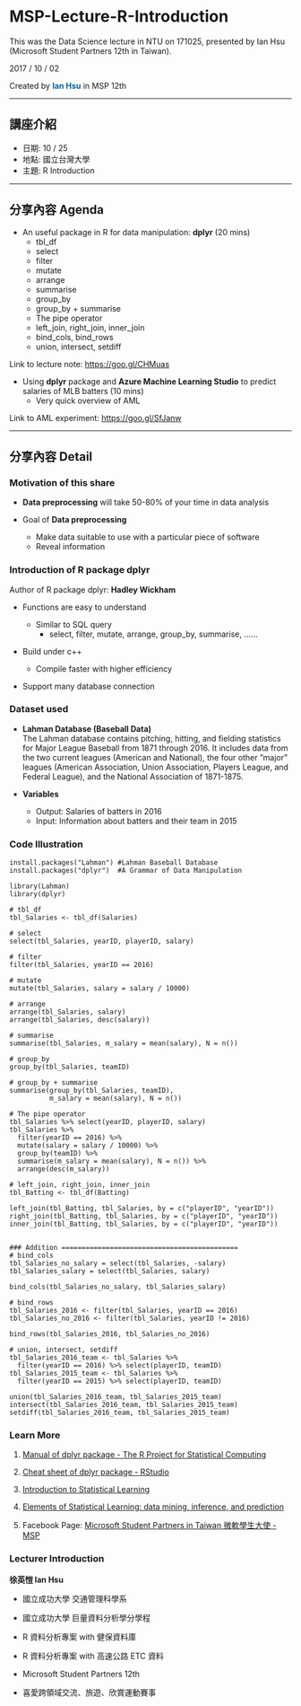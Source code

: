 # MSP-Lecture-R-Introduction
This was the Data Science lecture in NTU on 171025, presented by Ian Hsu (Microsoft Student Partners 12th in Taiwan).

2017 / 10 / 02

Created by <font color="#006699">**Ian Hsu**</font> in MSP 12th

---

## 講座介紹

*    日期: 10 / 25
*    地點: 國立台灣大學
*    主題: R Introduction

---

## 分享內容 Agenda

*    An useful package in R for data manipulation: **dplyr** (20 mins)
        *    tbl_df
        *    select
        *    filter
        *    mutate
        *    arrange
        *    summarise
        *    group_by
        *    group_by + summarise
        *    The pipe operator
        *    left_join, right_join, inner_join
        *    bind_cols, bind_rows
        *    union, intersect, setdiff

Link to lecture note: https://goo.gl/CHMuas

*    Using **dplyr** package and **Azure Machine Learning Studio** to predict salaries of MLB batters (10 mins)
        *    Very quick overview of AML

Link to AML experiment: https://goo.gl/SfJanw

---

## 分享內容 Detail

### Motivation of this share

*    **Data preprocessing** will take 50-80% of your time in data analysis

*    Goal of **Data preprocessing**
        *    Make data suitable to use with a particular piece of software
        *    Reveal information

### Introduction of R package dplyr

Author of R package dplyr: **Hadley Wickham**
*    Functions are easy to understand
        *    Similar to SQL query
                *    select, filter, mutate, arrange, group_by, summarise, ……

*    Build under c++
        *    Compile faster with higher efficiency

*    Support many database connection

### Dataset used

*    **Lahman Database (Baseball Data)**  
The Lahman database contains pitching, hitting, and fielding
statistics for Major League Baseball from 1871 through 2016. It
includes data from the two current leagues (American and National),
the four other ”major” leagues (American Association, Union
Association, Players League, and Federal League), and the National
Association of 1871-1875.

*    **Variables**
        *    Output: Salaries of batters in 2016
        *    Input: Information about batters and their team in 2015

### Code Illustration

``` r=
install.packages("Lahman") #Lahman Baseball Database
install.packages("dplyr")  #A Grammar of Data Manipulation

library(Lahman)
library(dplyr)

# tbl_df
tbl_Salaries <- tbl_df(Salaries)

# select
select(tbl_Salaries, yearID, playerID, salary)

# filter
filter(tbl_Salaries, yearID == 2016)

# mutate
mutate(tbl_Salaries, salary = salary / 10000)

# arrange
arrange(tbl_Salaries, salary)
arrange(tbl_Salaries, desc(salary))

# summarise
summarise(tbl_Salaries, m_salary = mean(salary), N = n())

# group_by
group_by(tbl_Salaries, teamID)

# group_by + summarise
summarise(group_by(tbl_Salaries, teamID),
          m_salary = mean(salary), N = n())

# The pipe operator
tbl_Salaries %>% select(yearID, playerID, salary)
tbl_Salaries %>%
  filter(yearID == 2016) %>% 
  mutate(salary = salary / 10000) %>%
  group_by(teamID) %>% 
  summarise(m_salary = mean(salary), N = n()) %>%
  arrange(desc(m_salary))

# left_join, right_join, inner_join
tbl_Batting <- tbl_df(Batting)

left_join(tbl_Batting, tbl_Salaries, by = c("playerID", "yearID"))
right_join(tbl_Batting, tbl_Salaries, by = c("playerID", "yearID"))
inner_join(tbl_Batting, tbl_Salaries, by = c("playerID", "yearID"))


### Addition ============================================
# bind_cols
tbl_Salaries_no_salary = select(tbl_Salaries, -salary)
tbl_Salaries_salary = select(tbl_Salaries, salary)

bind_cols(tbl_Salaries_no_salary, tbl_Salaries_salary)

# bind_rows
tbl_Salaries_2016 <- filter(tbl_Salaries, yearID == 2016)
tbl_Salaries_no_2016 <- filter(tbl_Salaries, yearID != 2016)

bind_rows(tbl_Salaries_2016, tbl_Salaries_no_2016)

# union, intersect, setdiff
tbl_Salaries_2016_team <- tbl_Salaries %>% 
  filter(yearID == 2016) %>% select(playerID, teamID)
tbl_Salaries_2015_team <- tbl_Salaries %>% 
  filter(yearID == 2015) %>% select(playerID, teamID)

union(tbl_Salaries_2016_team, tbl_Salaries_2015_team)
intersect(tbl_Salaries_2016_team, tbl_Salaries_2015_team)
setdiff(tbl_Salaries_2016_team, tbl_Salaries_2015_team)

```

### Learn More

1. [Manual of dplyr package - The R Project for Statistical Computing](https://cran.r-project.org/web/packages/dplyr/dplyr.pdf)

2. [Cheat sheet of dplyr package - RStudio](https://www.rstudio.com/wp-content/uploads/2015/02/data-wrangling-cheatsheet.pdf)

3. [Introduction to Statistical Learning](http://www-bcf.usc.edu/~gareth/ISL/)

4. [Elements of Statistical Learning: data mining, inference, and prediction](https://web.stanford.edu/~hastie/ElemStatLearn/)

5. Facebook Page: [Microsoft Student Partners in Taiwan 微軟學生大使 - MSP](https://www.facebook.com/MSPTaiwan/)

### Lecturer Introduction

**徐英愷 Ian Hsu**

*    國立成功大學 交通管理科學系

*    國立成功大學 巨量資料分析學分學程

*    R 資料分析專案 with 健保資料庫

*    R 資料分析專案 with 高速公路 ETC 資料

*    Microsoft Student Partners 12th

*    喜愛跨領域交流、旅遊、欣賞運動賽事

